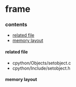# frame

### contents

* [related file](#related-file)
* [memory layout](#memory-layout)

#### related file
* cpython/Objects/setobject.c
* cpython/Include/setobject.h

#### memory layout

